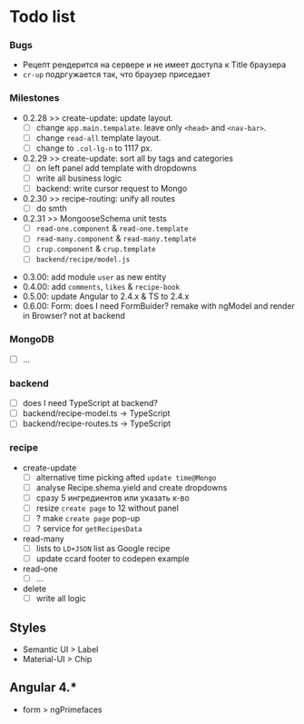 # Todo list

### Bugs
 - Рецепт рендерится на сервере и не имеет доступа к Title браузера
 - `cr-up` подргужается так, что браузер приседает

### Milestones
  * 0.2.28 >> create-update: update layout.
    - [ ] change `app.main.tempalate`. leave only `<head>` and `<nav-bar>`.
    - [ ] change `read-all` template layout.
    - [ ] change to `.col-lg-n` to 1117 px.
  * 0.2.29 >> create-update: sort all by tags and categories
    - [ ] on left panel add template with dropdowns
    - [ ] write all business logic
    - [ ] backend: write cursor request to Mongo
  * 0.2.30 >> recipe-routing: unify all routes
    - [ ] do smth
  * 0.2.31 >> MongooseSchema unit tests
    - [ ] `read-one.component` & `read-one.template`
    - [ ] `read-many.component` & `read-many.template`
    - [ ] `crup.component` & `crup.template`
    - [ ] `backend/recipe/model.js`
  - 0.3.00: add module `user` as new entity
  - 0.4.00: add `comments`, `likes` & `recipe-book`
  - 0.5.00: update Angular to 2.4.x & TS to 2.4.x
  - 0.6.00: Form: does I need FormBuider? remake with ngModel
            and render in Browser? not at backend
### MongoDB
  - [ ] ...

### backend
  - [ ] does I need TypeScript at backend?
  - [ ] backend/recipe-model.ts  -> TypeScript
  - [ ] backend/recipe-routes.ts -> TypeScript

### recipe
  * create-update
    - [ ] alternative time picking afted `update time@Mongo`
    - [ ] analyse Recipe.shema.yield and create dropdowns
    - [ ] сразу 5 ингредиентов или указать к-во
    - [ ] resize `create page` to 12 without panel
    - [ ] ? make `create page` pop-up
    - [ ] ? service for `getRecipesData`
  * read-many
    - [ ] lists to `LD+JSON` list as Google recipe
    - [ ] update ccard footer to codepen example
  * read-one
    - [ ] ...
  * delete
    - [ ] write all logic

## Styles
  - Semantic UI > Label
  - Material-UI > Chip

## Angular 4.*
  - form > ngPrimefaces